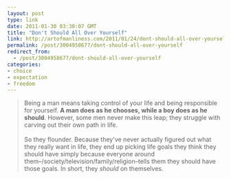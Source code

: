 ```yaml
---
layout: post
type: link
date: 2011-01-30 03:30:07 GMT
title: "Don't Should All Over Yourself"
link: http://artofmanliness.com/2011/01/24/dont-should-all-over-yourself
permalink: /post/3004958677/dont-should-all-over-yourself
redirect_from: 
  - /post/3004958677/dont-should-all-over-yourself
categories:
- choice
- expectation
- freedom
---
```

<blockquote>Being a man means taking control of your life and being responsible for yourself. <b>A man does as he chooses, while a boy does as he should</b>. However, some men never make this leap; they struggle with carving out their own path in life.<br>
<br>
So they flounder. Because they've never actually figured out what they really want in life, they end up picking life goals they think they should have simply because everyone around them–/society/television/family/religion–tells them they should have those goals. In short, they <i>should</i> on themselves.</blockquote>